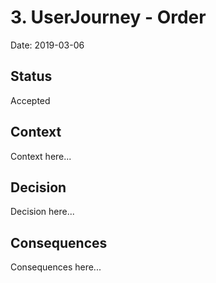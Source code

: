 # 3. UserJourney - Order

Date: 2019-03-06

## Status

Accepted

## Context

Context here...

## Decision

Decision here...

## Consequences

Consequences here...
